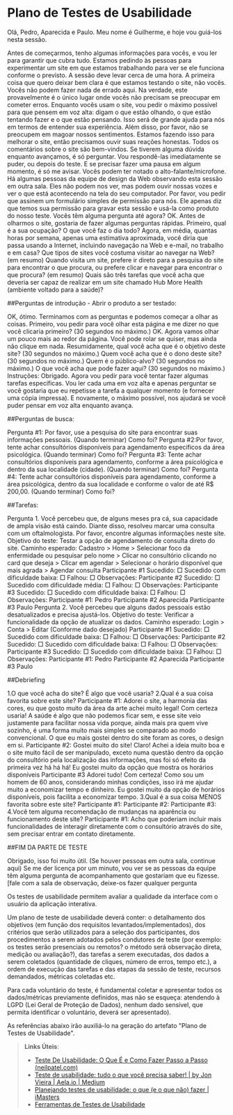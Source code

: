 # Plano de Testes de Usabilidade

Olá, Pedro, Aparecida e Paulo. Meu nome é Guilherme, e hoje vou guiá-los nesta sessão.

Antes de começarmos, tenho algumas informações para vocês, e vou ler para garantir que cubra tudo.
Estamos pedindo às pessoas para experimentar um site em que estamos trabalhando para ver se ele funciona conforme o previsto. A sessão deve levar cerca de uma hora.
A primeira coisa que quero deixar bem clara é que estamos testando o site, não vocês. Vocês não podem fazer nada de errado aqui. Na verdade, este provavelmente é o único lugar onde vocês não precisam se preocupar em cometer erros.
Enquanto vocês usam o site, vou pedir o máximo possível para que pensem em voz alta: digam o que estão olhando, o que estão tentando fazer e o que estão pensando. Isso será de grande ajuda para nós em termos de entender sua experiência.
Além disso, por favor, não se preocupem em magoar nossos sentimentos. Estamos fazendo isso para melhorar o site, então precisamos ouvir suas reações honestas. Todos os comentários sobre o site são bem-vindos.
Se tiverem alguma dúvida enquanto avançamos, é só perguntar. Vou respondê-las imediatamente se puder, ou depois do teste. E se precisar fazer uma pausa em algum momento, é só me avisar.
Vocês podem ter notado o alto-falante/microfone. Há algumas pessoas da equipe de design da Web observando esta sessão em outra sala. Eles não podem nos ver, mas podem ouvir nossas vozes e ver o que está acontecendo na tela do seu computador.
Por favor, vou pedir que assinem um formulário simples de permissão para nós. Ele apenas diz que temos sua permissão para gravar esta sessão e usá-la como produto do nosso teste.
Vocês têm alguma pergunta até agora?
OK. Antes de olharmos o site, gostaria de fazer algumas perguntas rápidas.
Primeiro, qual é a sua ocupação? O que você faz o dia todo?
Agora, em média, quantas horas por semana, apenas uma estimativa aproximada, você diria que passa usando a Internet, incluindo navegação na Web e e-mail, no trabalho e em casa?
Que tipos de sites você costuma visitar ao navegar na Web? (em resumo)
Quando visita um site, prefere ir direto para a pesquisa do site para encontrar o que procura, ou prefere clicar e navegar para encontrar o que procura? (em resumo)
Quais são três tarefas que você acha que deveria ser capaz de realizar em um site chamado Hub More Health (ambiente voltado para a saúde)?

##Perguntas de introdução - Abrir o produto a ser testado:

OK, ótimo. Terminamos com as perguntas e podemos começar a olhar as coisas.
Primeiro, vou pedir para você olhar esta página e me dizer no que você clicaria primeiro? (30 segundos no máximo.)
OK. Agora vamos olhar um pouco mais ao redor da página. Você pode rolar se quiser, mas ainda não clique em nada. Resumidamente, qual você acha que é o objetivo deste site? (30 segundos no máximo.)
Quem você acha que é o dono deste site? (30 segundos no máximo.)
Quem é o público-alvo? (30 segundos no máximo.)
O que você acha que pode fazer aqui? (30 segundos no máximo.)
Instruções: Obrigado. Agora vou pedir para você tentar fazer algumas tarefas específicas. Vou ler cada uma em voz alta e apenas perguntar se você gostaria que eu repetisse a tarefa a qualquer momento (e fornecer uma cópia impressa). E novamente, o máximo possível, nos ajudará se você puder pensar em voz alta enquanto avança.

##Perguntas de busca:

Pergunta #1: Por favor, use a pesquisa do site para encontrar suas informações pessoais. (Quando terminar) Como foi?
Pergunta #2:Por favor, tente achar consultórios disponíveis para agendamento específicos da área psicológica. (Quando terminar) Como foi?
Pergunta #3: Tente achar consultórios disponíveis para agendamento, conforme a área psicológica e dentro da sua localidade (cidade). (Quando terminar) Como foi?
Pergunta #4: Tente achar consultórios disponíveis para agendamento, conforme a área psicológica, dentro da sua localidade e conforme o valor de até R$ 200,00. (Quando terminar) Como foi?

##Tarefas:

Pergunta 1. Você percebeu que, de alguns meses pra cá, sua capacidade de ampla visão está caindo. Diante disso, resolveu marcar uma consulta com um oftalmologista. Por favor, encontre algumas informações neste site. Objetivo do teste: Testar a opção de agendamento de consulta direto do site. Caminho esperado: Cadastro > Home > Selecionar foco da enfermidade ou pesquisar pelo nome > Clicar no consultório clicando no card que deseja > Clicar em agendar > Selecionar o horário disponível que mais agrada > Agendar consulta
Participante #1 Sucedido: □ Sucedido com dificuldade baixa: □ Falhou: □ Observações:
Participante #2 Sucedido: □ Sucedido com dificuldade média: □ Falhou: □ Observações: 
Participante #3 Sucedido: □ Sucedido com dificuldade baixa: □ Falhou: □ Observações:
Participante #1: Pedro Participante #2 Aparecida Participante #3 Paulo
Pergunta 2. Você percebeu que alguns dados pessoais estão desatualizados e precisa ajustá-los. Objetivo do teste: Verificar a funcionalidade da opção de atualizar os dados. Caminho esperado: Login > Conta > Editar (Conforme dado desejado)
Participante #1 Sucedido: □ Sucedido com dificuldade baixa: □ Falhou: □ Observações:
Participante #2 Sucedido: □ Sucedido com dificuldade baixa: □ Falhou: □ Observações:
Participante #3 Sucedido: □ Sucedido com dificuldade baixa: □ Falhou: □ Observações:
Participante #1: Pedro Participante #2 Aparecida Participante #3 Paulo

##Debriefing

1.O que você acha do site? É algo que você usaria?
2.Qual é a sua coisa favorita sobre este site?
Participante #1: Adorei o site, a harmonia das cores, eu que gosto muito da área da arte achei muito legal! Com certeza usaria! A saúde é algo que não podemos ficar sem, e esse site veio justamente para facilitar nossa vida porque, ainda mais pra quem vive sozinho, é uma forma muito mais simples se comparado ao modo convencional.
O que eu mais gostei dentro do site foram as cores, o design em si.
Participante #2: Gostei muito do site! Claro! Achei a ideia muito boa e o site muito fácil de ser manipulado, exceto numa questão dentro da opção do consultório pela localização das informações, mas foi só efeito da primeira vez há há há! 
Eu gostei muito da opção que mostra os horários disponíveis 
Participante #3 Adorei tudo! Com certeza! Como sou um homem de 60 anos, considerando minhas condições, isso irá me ajudar muito a economizar tempo e dinheiro.
Eu gostei muito da opção de horários disponíveis, pois facilita a economizar tempo.
3.Qual é a sua coisa MENOS favorita sobre este site?
Participante #1: 
Participante #2: 
Participante #3: 
4.Você tem alguma recomendação de mudanças na aparência ou funcionamento deste site? 
Participante #1: Acho que poderiam incluir mais funcionalidades de interagir diretamente com o consultório através do site, sem precisar entrar em contato diretamente.

##FIM DA PARTE DE TESTE

Obrigado, isso foi muito útil.
(Se houver pessoas em outra sala, continue aqui) Se me der licença por um minuto, vou ver se as pessoas da equipe têm alguma pergunta de acompanhamento que gostariam que eu fizesse.
[fale com a sala de observação, deixe-os fazer qualquer pergunta



Os testes de usabilidade permitem avaliar a qualidade da interface com o usuário da aplicação interativa.

Um plano de teste de usabilidade deverá conter: o detalhamento dos objetivos (em função dos requisitos levantados/implementados), dos critérios que serão utilizados para a seleção dos participantes, dos procedimentos a serem adotados pelos condutores de teste (por exemplo: os testes serão presenciais ou remotos? o método será observação direta, medição ou avaliação?), das tarefas a serem executadas, dos dados a serem coletados (quantidade de cliques, número de erros, tempo etc.), a ordem de execução das tarefas e das etapas da sessão de teste, recursos demandados, métricas coletadas etc.

Para cada voluntário do teste, é fundamental coletar e apresentar todos os dados/métricas previamente definidos, mas não se esqueça: atendendo à LGPD (Lei Geral de Proteção de Dados), nenhum dado sensível, que permita identificar o voluntário, deverá ser apresentado).

As referências abaixo irão auxiliá-lo na geração do artefato "Plano de Testes de Usabilidade".

> **Links Úteis**:
> - [Teste De Usabilidade: O Que É e Como Fazer Passo a Passo (neilpatel.com)](https://neilpatel.com/br/blog/teste-de-usabilidade/)
> - [Teste de usabilidade: tudo o que você precisa saber! | by Jon Vieira | Aela.io | Medium](https://medium.com/aela/teste-de-usabilidade-o-que-voc%C3%AA-precisa-saber-39a36343d9a6/)
> - [Planejando testes de usabilidade: o que (e o que não) fazer | iMasters](https://imasters.com.br/design-ux/planejando-testes-de-usabilidade-o-que-e-o-que-nao-fazer/)
> - [Ferramentas de Testes de Usabilidade](https://www.usability.gov/how-to-and-tools/resources/templates.html)
